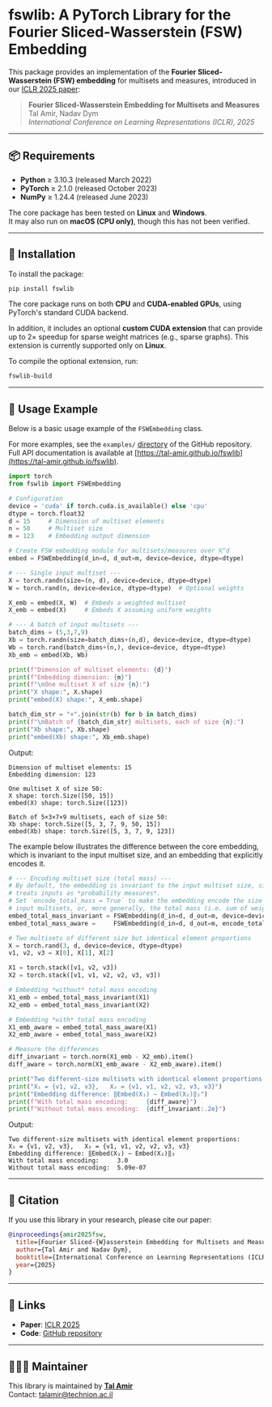 # fswlib: A PyTorch Library for the Fourier Sliced-Wasserstein (FSW) Embedding

This package provides an implementation of the **Fourier Sliced-Wasserstein (FSW) embedding** for multisets and measures, introduced in our [ICLR 2025 paper](https://iclr.cc/virtual/2025/poster/30562):

> **Fourier Sliced-Wasserstein Embedding for Multisets and Measures**  
> Tal Amir, Nadav Dym  
> *International Conference on Learning Representations (ICLR), 2025*

---

## 📦 Requirements

- **Python** ≥ 3.10.3 (released March 2022)  
- **PyTorch** ≥ 2.1.0 (released October 2023)  
- **NumPy** ≥ 1.24.4 (released June 2023)  
  
The core package has been tested on **Linux** and **Windows**.  
It may also run on **macOS (CPU only)**, though this has not been verified.  


---

## 🔧 Installation

To install the package:

```bash
pip install fswlib
```

The core package runs on both **CPU** and **CUDA-enabled GPUs**, using PyTorch's standard CUDA backend.  

In addition, it includes an optional **custom CUDA extension** that can provide up to 2× speedup for sparse weight matrices (e.g., sparse graphs). This extension is currently supported only on **Linux**.

  
To compile the optional extension, run:

```bash
fswlib-build
```


---

## 📘 Usage Example

Below is a basic usage example of the `FSWEmbedding` class.  

For more examples, see the `examples/` [directory](https://github.com/tal-amir/fswlib/tree/main/examples) of the GitHub repository.  
Full API documentation is available at [https://tal-amir.github.io/fswlib](https://tal-amir.github.io/fswlib).


```python
import torch
from fswlib import FSWEmbedding

# Configuration
device = 'cuda' if torch.cuda.is_available() else 'cpu'
dtype = torch.float32
d = 15     # Dimension of multiset elements
n = 50     # Multiset size
m = 123    # Embedding output dimension

# Create FSW embedding module for multisets/measures over ℝ^d
embed = FSWEmbedding(d_in=d, d_out=m, device=device, dtype=dtype)

# --- Single input multiset ---
X = torch.randn(size=(n, d), device=device, dtype=dtype)
W = torch.rand(n, device=device, dtype=dtype)  # Optional weights

X_emb = embed(X, W)  # Embeds a weighted multiset
X_emb = embed(X)     # Embeds X assuming uniform weights

# --- A batch of input multisets ---
batch_dims = (5,3,7,9)
Xb = torch.randn(size=batch_dims+(n,d), device=device, dtype=dtype)
Wb = torch.rand(batch_dims+(n,), device=device, dtype=dtype)
Xb_emb = embed(Xb, Wb)

print(f"Dimension of multiset elements: {d}")
print(f"Embedding dimension: {m}")
print(f"\nOne multiset X of size {n}:")
print("X shape:", X.shape)
print("embed(X) shape:", X_emb.shape)

batch_dim_str = "×".join(str(b) for b in batch_dims)
print(f"\nBatch of {batch_dim_str} multisets, each of size {n}:")
print("Xb shape:", Xb.shape)
print("embed(Xb) shape:", Xb_emb.shape)
```

Output:
```
Dimension of multiset elements: 15
Embedding dimension: 123

One multiset X of size 50:
X shape: torch.Size([50, 15])
embed(X) shape: torch.Size([123])

Batch of 5×3×7×9 multisets, each of size 50:
Xb shape: torch.Size([5, 3, 7, 9, 50, 15])
embed(Xb) shape: torch.Size([5, 3, 7, 9, 123])
```

The example below illustrates the difference between the core embedding, which is invariant to the input multiset size, and an embedding that explicitly encodes it.
```python
# --- Encoding multiset size (total mass) ---
# By default, the embedding is invariant to the input multiset size, since it
# treats inputs as *probability measures*.
# Set `encode_total_mass = True` to make the embedding encode the size of the
# input multisets, or, more generally, the total mass (i.e. sum of weights).
embed_total_mass_invariant = FSWEmbedding(d_in=d, d_out=m, device=device, dtype=dtype)
embed_total_mass_aware =     FSWEmbedding(d_in=d, d_out=m, encode_total_mass=True, device=device, dtype=dtype)

# Two multisets of different size but identical element proportions
X = torch.rand(3, d, device=device, dtype=dtype)
v1, v2, v3 = X[0], X[1], X[2]

X1 = torch.stack([v1, v2, v3])
X2 = torch.stack([v1, v1, v2, v2, v3, v3])

# Embedding *without* total mass encoding
X1_emb = embed_total_mass_invariant(X1)
X2_emb = embed_total_mass_invariant(X2)

# Embedding *with* total mass encoding
X1_emb_aware = embed_total_mass_aware(X1)
X2_emb_aware = embed_total_mass_aware(X2)

# Measure the differences
diff_invariant = torch.norm(X1_emb - X2_emb).item()
diff_aware = torch.norm(X1_emb_aware - X2_emb_aware).item()

print("Two different-size multisets with identical element proportions:")
print("X₁ = {v1, v2, v3},   X₂ = {v1, v1, v2, v2, v3, v3}")
print("Embedding difference: ‖Embed(X₁) − Embed(X₂)‖₂")
print(f"With total mass encoding:     {diff_aware}")
print(f"Without total mass encoding:  {diff_invariant:.2e}")
```

Output:
```
Two different-size multisets with identical element proportions:
X₁ = {v1, v2, v3},   X₂ = {v1, v1, v2, v2, v3, v3}
Embedding difference: ‖Embed(X₁) − Embed(X₂)‖₂
With total mass encoding:     3.0
Without total mass encoding:  5.09e-07
```

---

## 📄 Citation

If you use this library in your research, please cite our paper:

```bibtex
@inproceedings{amir2025fsw,
  title={Fourier Sliced-{W}asserstein Embedding for Multisets and Measures},
  author={Tal Amir and Nadav Dym},
  booktitle={International Conference on Learning Representations (ICLR)},
  year={2025}
}
```

---

## 🔗 Links

- **Paper**: [ICLR 2025](https://iclr.cc/virtual/2025/poster/30562)  
- **Code**: [GitHub repository](https://github.com/tal-amir/fswlib)

---

## 👨🏻‍🔧 Maintainer

This library is maintained by [**Tal Amir**](https://tal-amir.github.io)  
Contact: [talamir@technion.ac.il](mailto:talamir@technion.ac.il)

